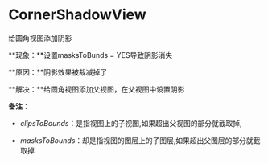 # CornerShadowView
给圆角视图添加阴影


**现象：**设置masksToBunds = YES导致阴影消失

**原因：**阴影效果被裁减掉了

**解决：**给圆角视图添加父视图，在父视图中设置阴影


**备注：**
- *clipsToBounds*：是指视图上的子视图,如果超出父视图的部分就截取掉,

- *masksToBounds*：却是指视图的图层上的子图层,如果超出父图层的部分就截取掉